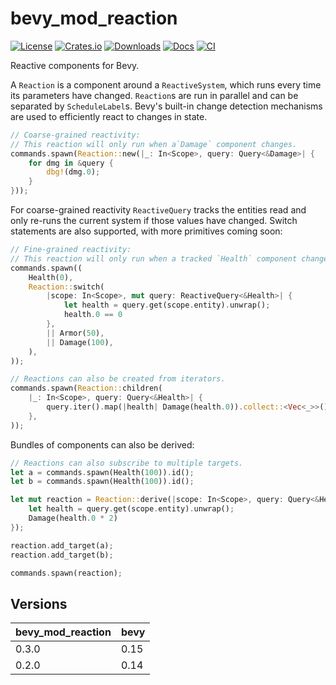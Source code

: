 # bevy_mod_reaction

[![License](https://img.shields.io/badge/license-MIT%2FApache-blue.svg)](https://github.com/matthunz/bevy_mod_reaction)
[![Crates.io](https://img.shields.io/crates/v/bevy_mod_reaction.svg)](https://crates.io/crates/bevy_mod_reaction)
[![Downloads](https://img.shields.io/crates/d/bevy_mod_reaction.svg)](https://crates.io/crates/bevy_mod_reaction)
[![Docs](https://docs.rs/bevy_mod_reaction/badge.svg)](https://docs.rs/bevy_mod_reaction/latest/bevy_mod_reaction/)
[![CI](https://github.com/matthunz/bevy_mod_reaction/workflows/CI/badge.svg)](https://github.com/matthunz/bevy_mod_reaction/actions)


Reactive components for Bevy.

A `Reaction` is a component around a `ReactiveSystem`, which runs every time its parameters have changed. `Reaction`s are run in parallel and can be separated by `ScheduleLabel`s. Bevy's built-in change detection mechanisms are used to efficiently react to changes in state.




```rs
// Coarse-grained reactivity:
// This reaction will only run when a`Damage` component changes.
commands.spawn(Reaction::new(|_: In<Scope>, query: Query<&Damage>| {
    for dmg in &query {
        dbg!(dmg.0);
    }
}));
```

For coarse-grained reactivity `ReactiveQuery` tracks the entities read and only re-runs the current system if those values have changed.
Switch statements are also supported, with more primitives coming soon:
```rs
// Fine-grained reactivity:
// This reaction will only run when a tracked `Health` component changes.
commands.spawn((
    Health(0),
    Reaction::switch(
        |scope: In<Scope>, mut query: ReactiveQuery<&Health>| {
            let health = query.get(scope.entity).unwrap();
            health.0 == 0
        },
        || Armor(50),
        || Damage(100),
    ),
));

// Reactions can also be created from iterators.
commands.spawn(Reaction::children(
    |_: In<Scope>, query: Query<&Health>| {
        query.iter().map(|health| Damage(health.0)).collect::<Vec<_>>()
    },
));
```

Bundles of components can also be derived:
```rs
// Reactions can also subscribe to multiple targets.
let a = commands.spawn(Health(100)).id();
let b = commands.spawn(Health(100)).id();

let mut reaction = Reaction::derive(|scope: In<Scope>, query: Query<&Health>| {
    let health = query.get(scope.entity).unwrap();
    Damage(health.0 * 2)
});

reaction.add_target(a);
reaction.add_target(b);

commands.spawn(reaction);
```

## Versions

| bevy_mod_reaction | bevy |
| ----------------- | ---- |
| 0.3.0             | 0.15 |
| 0.2.0             | 0.14 |